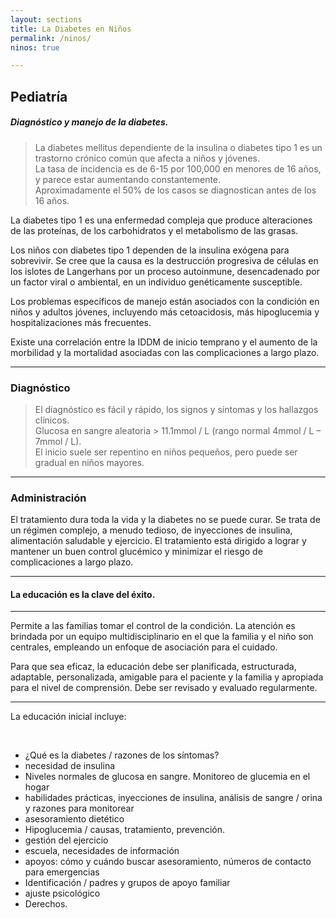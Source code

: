 ```yaml
---
layout: sections
title: La Diabetes en Niños
permalink: /ninos/
ninos: true

---
```


## Pediatría

##### Diagnóstico y manejo de la diabetes.

> La diabetes mellitus dependiente de la insulina o diabetes tipo 1 es un trastorno crónico común que afecta a niños y jóvenes.<br>La tasa de incidencia es de 6-15 por 100,000 en menores de 16 años, y parece estar aumentando constantemente.<br>Aproximadamente el 50% de los casos se diagnostican antes de los 16 años.


La diabetes tipo 1 es una enfermedad compleja que produce alteraciones de las proteínas, de los carbohidratos y el metabolismo de las grasas. 


Los niños con diabetes tipo 1 dependen de la insulina exógena para sobrevivir. Se cree que la causa es la destrucción progresiva de células  en los islotes de Langerhans por un proceso autoinmune, desencadenado por un factor viral o ambiental, en un individuo genéticamente susceptible.


Los problemas específicos de manejo están asociados con la condición en niños y adultos jóvenes, incluyendo más cetoacidosis, más hipoglucemia y hospitalizaciones más frecuentes.


Existe una correlación entre la IDDM de inicio temprano y el aumento de la morbilidad y la mortalidad asociadas con las complicaciones a largo plazo.

<hr>

### Diagnóstico

> El diagnóstico es fácil y rápido, los signos y síntomas y los hallazgos clínicos.<br>Glucosa en sangre aleatoria > 11.1mmol / L (rango normal 4mmol / L – 7mmol / L). <br>El inicio suele ser repentino en niños pequeños, pero puede ser gradual en niños mayores.

<hr>

### Administración

El tratamiento dura toda la vida y la diabetes no se puede curar. Se trata de un régimen complejo, a menudo tedioso, de inyecciones de insulina, alimentación saludable y ejercicio. El tratamiento está dirigido a lograr y mantener un buen control glucémico y minimizar el riesgo de complicaciones a largo plazo.

***

<h4 class="section-title">La educación es la clave del éxito.</h4>

***

Permite a las familias tomar el control de la condición. La atención es brindada por un equipo multidisciplinario en el que la familia y el niño son centrales, empleando un enfoque de asociación para el cuidado.


Para que sea eficaz, la educación debe ser planificada, estructurada, adaptable, personalizada, amigable para el paciente y la familia y apropiada para el nivel de comprensión. Debe ser revisado y evaluado regularmente.

<hr>

La educación inicial incluye:

<br>

- ¿Qué es la diabetes / razones de los síntomas?
- necesidad de insulina
- Niveles normales de glucosa en sangre. Monitoreo de glucemia en el hogar
- habilidades prácticas, inyecciones de insulina, análisis de sangre / orina y razones para monitorear
- asesoramiento dietético
- Hipoglucemia / causas, tratamiento, prevención.
- gestión del ejercicio
- escuela, necesidades de información 
- apoyos: cómo y cuándo buscar asesoramiento, números de contacto para emergencias
- Identificación / padres y grupos de apoyo familiar
- ajuste psicológico 
- Derechos.
